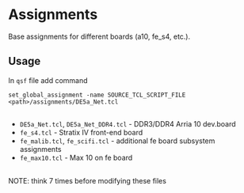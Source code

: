 # Assignments

Base assignments for different boards (a10, fe_s4, etc.).

## Usage

In `qsf` file add command

```
set_global_assignment -name SOURCE_TCL_SCRIPT_FILE <path>/assignments/DE5a_Net.tcl
```

##

- `DE5a_Net.tcl`, `DE5a_Net_DDR4.tcl` - DDR3/DDR4 Arria 10 dev.board
- `fe_s4.tcl` - Stratix IV front-end board
- `fe_malib.tcl`, `fe_scifi.tcl` - additional fe board subsystem assignments
- `fe_max10.tcl` - Max 10 on fe board

##

NOTE: think 7 times before modifying these files
